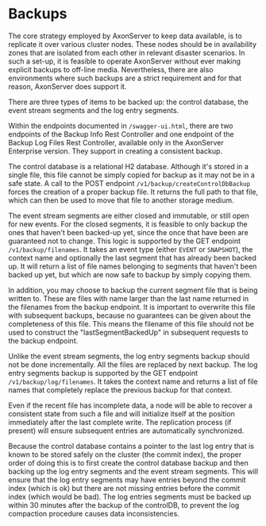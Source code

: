 # Backups

The core strategy employed by AxonServer to keep data available, is to replicate it over various cluster nodes. These nodes should be in availability zones that are isolated from each other in relevant disaster scenarios. In such a set-up, it is feasible to operate AxonServer without ever making explicit backups to off-line media. Nevertheless, there are also environments where such backups are a strict requirement and for that reason, AxonServer does support it.

There are three types of items to be backed up: the control database, the event stream segments and the log entry segments.

Within the endpoints documented in `/swagger-ui.html`, there are two endpoints of the Backup Info Rest Controller and one endpoint of the Backup Log Files Rest Controller, available only in the AxonServer Enterprise version. They support in creating a consistent backup.

The control database is a relational H2 database. Although it's stored in a single file, this file cannot be simply copied for backup as it may not be in a safe state. A call to the POST endpoint `/v1/backup/createControlDbBackup` forces the creation of a proper backup file. It returns the full path to that file, which can then be used to move that file to another storage medium.

The event stream segments are either closed and immutable, or still open for new events. For the closed segments, it is feasible to only backup the ones that haven't been backed-up yet, since the once that have been are guaranteed not to change. This logic is supported by the GET endpoint `/v1/backup/filenames`. It takes an event type \(either `EVENT` or `SNAPSHOT`\), the context name and optionally the last segment that has already been backed up. It will return a list of file names belonging to segments that haven't been backed up yet, but which are now safe to backup by simply copying them.

In addition, you may choose to backup the current segment file that is being written to. These are files with name larger than the last name returned in the filenames from the backup endpoint. It is important to overwrite this file with subsequent backups, because no guarantees can be given about the completeness of this file. This means the filename of this file should not be used to construct the "lastSegmentBackedUp" in subsequent requests to the backup endpoint.

Unlike the event stream segments, the log entry segments backup should not be done incrementally. All the files are replaced by next backup. The log entry segments backup is supported by the GET endpoint `/v1/backup/log/filenames`. It takes the context name and returns a list of file names that completely replace the previous backup for that context.

Even if the recent file has incomplete data, a node will be able to recover a consistent state from such a file and will initialize itself at the position immediately after the last complete write. The replication process \(if present\) will ensure subsequent entries are automatically synchronized.

Because the control database contains a pointer to the last log entry that is known to be stored safely on the cluster \(the commit index\), the proper order of doing this is to first create the control database backup and then backing up the log entry segments and the event stream segments. This will ensure that the log entry segments may have entries beyond the commit index \(which is ok\) but there are not missing entries before the commit index \(which would be bad\). The log entries segments must be backed up within 30 minutes after the backup of the controlDB, to prevent the log compaction procedure causes data inconsistencies.


